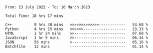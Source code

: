 <!--START_SECTION:waka-->

```text
From: 13 July 2022 - To: 10 March 2023

Total Time: 18 hrs 17 mins

C++          9 hrs 48 mins   >>>>>>>>>>>>>------------   53.68 %
Python       4 hrs 15 mins   >>>>>>-------------------   23.33 %
HTML         1 hr 24 mins    >>-----------------------   07.68 %
JavaScript   1 hr 9 mins     >>-----------------------   06.34 %
JSON         56 mins         >------------------------   05.16 %
Batchfile    12 mins         -------------------------   01.14 %
```

<!--END_SECTION:waka-->

<!---
yvanlok/yvanlok is a ✨ special ✨ repository because its `README.md` (this file) appears on your GitHub profile.
You can click the Preview link to take a look at your changes.
--->
